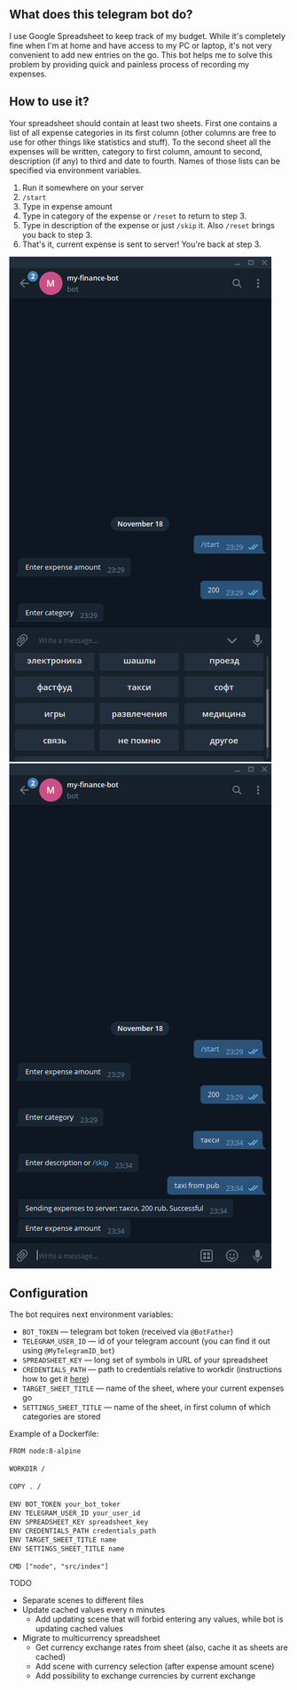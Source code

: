 ## What does this telegram bot do?

I use Google Spreadsheet to keep track of my budget. While it's completely fine when I'm at home and have access to my PC or laptop, it's not very convenient to add new entries on the go. This bot helps me to solve this problem by providing quick and painless process of recording my expenses.

## How to use it?

Your spreadsheet should contain at least two sheets. First one contains a list of all expense categories in its first column (other columns are free to use for other things like statistics and stuff). To the second sheet all the expenses will be written, category to first column, amount to second, description (if any) to third and date to fourth.
Names of those lists can be specified via environment variables.


1. Run it somewhere on your server
2. `/start`
3. Type in expense amount
4. Type in category of the expense or `/reset` to return to step 3.
5. Type in description of the expense or just `/skip` it. Also `/reset` brings you back to step 3.
6. That's it, current expense is sent to server! You're back at step 3.  

![Entering category](.github/category.png)
![Expense sent](.github/sent.png)

## Configuration

The bot requires next environment variables:

* `BOT_TOKEN` — telegram bot token (received via `@BotFather`) 
* `TELEGRAM_USER_ID` — id of your telegram account (you can find it out using `@MyTelegramID_bot`)
* `SPREADSHEET_KEY` — long set of symbols in URL of your spreadsheet
* `CREDENTIALS_PATH` — path to credentials relative to workdir (instructions how to get it [here](https://www.npmjs.com/package/google-spreadsheet))
* `TARGET_SHEET_TITLE` — name of the sheet, where your current expenses go
* `SETTINGS_SHEET_TITLE` — name of the sheet, in first column of which categories are stored

Example of a Dockerfile: 
```docker
FROM node:8-alpine

WORKDIR /

COPY . /

ENV BOT_TOKEN your_bot_toker
ENV TELEGRAM_USER_ID your_user_id
ENV SPREADSHEET_KEY spreadsheet_key
ENV CREDENTIALS_PATH credentials_path
ENV TARGET_SHEET_TITLE name
ENV SETTINGS_SHEET_TITLE name

CMD ["node", "src/index"]
```


TODO

* Separate scenes to different files
* Update cached values every n minutes
    * Add updating scene that will forbid entering any values, while bot is updating cached values
* Migrate to multicurrency spreadsheet 
    * Get currency exchange rates from sheet (also, cache it as sheets are cached)
    * Add scene with currency selection (after expense amount scene)
    * Add possibility to exchange currencies by current exchange
